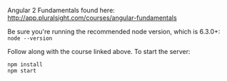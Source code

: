 Angular 2 Fundamentals found here: http://app.pluralsight.com/courses/angular-fundamentals

Be sure you're running the recommended node version, which is 6.3.0+: `node --version`

Follow along with the course linked above. To start the server:

```
npm install
npm start
```
